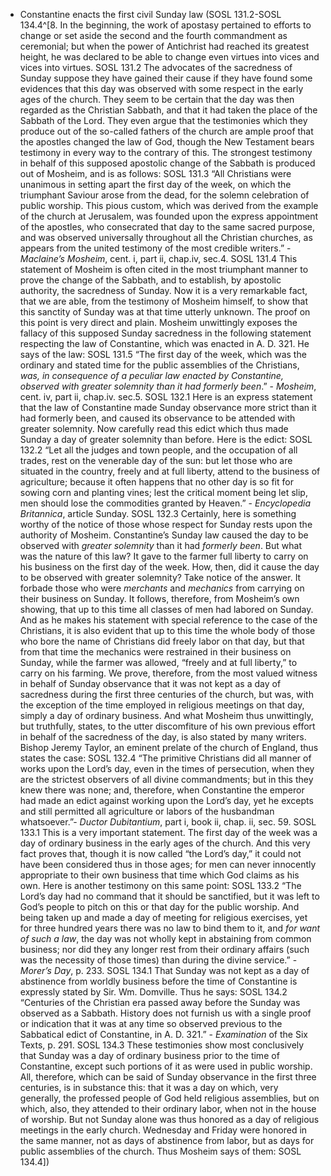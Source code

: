 - Constantine enacts the first civil Sunday law (SOSL 131.2-SOSL 134.4^[8. In the beginning, the work of apostasy pertained to efforts to change or set aside the second and the fourth commandment as ceremonial; but when the power of Antichrist had reached its greatest height, he was declared to be able to change even virtues into vices and vices into virtues. SOSL 131.2
  The advocates of the sacredness of Sunday suppose they have gained their cause if they have found some evidences that this day was observed with some respect in the early ages of the church. They seem to be certain that the day was then regarded as the Christian Sabbath, and that it had taken the place of the Sabbath of the Lord. They even argue that the testimonies which they produce out of the so-called fathers of the church are ample proof that the apostles changed the law of God, though the New Testament bears testimony in every way to the contrary of this. The strongest testimony in behalf of this supposed apostolic change of the Sabbath is produced out of Mosheim, and is as follows: SOSL 131.3
  “All Christians were unanimous in setting apart the first day of the week, on which the triumphant Saviour arose from the dead, for the solemn celebration of public worship. This pious custom, which was derived from the example of the church at Jerusalem, was founded upon the express appointment of the apostles, who consecrated that day to the same sacred purpose, and was observed universally throughout all the Christian churches, as appears from the united testimony of the most credible writers.” - _Maclaine’s Mosheim_, cent. i, part ii, chap.iv, sec.4. SOSL 131.4
  This statement of Mosheim is often cited in the most triumphant manner to prove the change of the Sabbath, and to establish, by apostolic authority, the sacredness of Sunday. Now it is a very remarkable fact, that we are able, from the testimony of Mosheim himself, to show that this sanctity of Sunday was at that time utterly unknown. The proof on this point is very direct and plain. Mosheim unwittingly exposes the fallacy of this supposed Sunday sacredness in the following statement respecting the law of Constantine, which was enacted in A. D. 321. He says of the law: SOSL 131.5
  “The first day of the week, which was the ordinary and stated time for the public assemblies of the Christians, _was, in consequence of a peculiar law enacted by Constantine, observed with greater solemnity than it had formerly been_.” - _Mosheim_, cent. iv, part ii, chap.iv. sec.5. SOSL 132.1
  Here is an express statement that the law of Constantine made Sunday observance more strict than it had formerly been, and caused its observance to be attended with greater solemnity. Now carefully read this edict which thus made Sunday a day of greater solemnity than before. Here is the edict: SOSL 132.2
  “Let all the judges and town people, and the occupation of all trades, rest on the venerable day of the sun: but let those who are situated in the country, freely and at full liberty, attend to the business of agriculture; because it often happens that no other day is so fit for sowing corn and planting vines; lest the critical moment being let slip, men should lose the commodities granted by Heaven.” - _Encyclopedia Britannica_, article Sunday. SOSL 132.3
  Certainly, here is something worthy of the notice of those whose respect for Sunday rests upon the authority of Mosheim. Constantine’s Sunday law caused the day to be observed with _greater solemnity_ than it had _formerly been_. But what was the nature of this law? It gave to the farmer full liberty to carry on his business on the first day of the week. How, then, did it cause the day to be observed with greater solemnity? Take notice of the answer. It forbade those who were _merchants_ and _mechanics_ from carrying on their business on Sunday. It follows, therefore, from Mosheim’s own showing, that up to this time all classes of men had labored on Sunday. And as he makes his statement with special reference to the case of the Christians, it is also evident that up to this time the whole body of those who bore the name of Christians did freely labor on that day, but that from that time the mechanics were restrained in their business on Sunday, while the farmer was allowed, “freely and at full liberty,” to carry on his farming. We prove, therefore, from the most valued witness in behalf of Sunday observance that it was not kept as a day of sacredness during the first three centuries of the church, but was, with the exception of the time employed in religious meetings on that day, simply a day of ordinary business. And what Mosheim thus unwittingly, but truthfully, states, to the utter discomfiture of his own previous effort in behalf of the sacredness of the day, is also stated by many writers. Bishop Jeremy Taylor, an eminent prelate of the church of England, thus states the case: SOSL 132.4
  “The primitive Christians did all manner of works upon the Lord’s day, even in the times of persecution, when they are the strictest observers of all divine commandments; but in this they knew there was none; and, therefore, when Constantine the emperor had made an edict against working upon the Lord’s day, yet he excepts and still permitted all agriculture or labors of the husbandman whatsoever.”- _Ductor Dubitantium_, part i, book ii, chap. ii, sec. 59. SOSL 133.1
  This is a very important statement. The first day of the week was a day of ordinary business in the early ages of the church. And this very fact proves that, though it is now called “the Lord’s day,” it could not have been considered thus in those ages; for men can never innocently appropriate to their own business that time which God claims as his own. Here is another testimony on this same point: SOSL 133.2
  “The Lord’s day had no command that it should be sanctified, but it was left to God’s people to pitch on this or that day for the public worship. And being taken up and made a day of meeting for religious exercises, yet for three hundred years there was no law to bind them to it, and _for want of such a law_, the day was not wholly kept in abstaining from common business; nor did they any longer rest from their ordinary affairs (such was the necessity of those times) than during the divine service.” - _Morer’s Day_, p. 233. SOSL 134.1
  That Sunday was not kept as a day of abstinence from worldly business before the time of Constantine is expressly stated by Sir. Wm. Domville. Thus he says: SOSL 134.2
  “Centuries of the Christian era passed away before the Sunday was observed as a Sabbath. History does not furnish us with a single proof or indication that it was at any time so observed previous to the Sabbatical edict of Constantine, in A. D. 321.” - _Examination_ of the Six Texts, p. 291. SOSL 134.3
  These testimonies show most conclusively that Sunday was a day of ordinary business prior to the time of Constantine, except such portions of it as were used in public worship. All, therefore, which can be said of Sunday observance in the first three centuries, is in substance this: that it was a day on which, very generally, the professed people of God held religious assemblies, but on which, also, they attended to their ordinary labor, when not in the house of worship. But not Sunday alone was thus honored as a day of religious meetings in the early church. Wednesday and Friday were honored in the same manner, not as days of abstinence from labor, but as days for public assemblies of the church. Thus Mosheim says of them: SOSL 134.4])